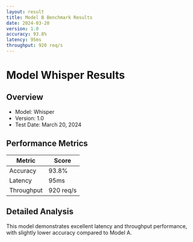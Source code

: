 ```yaml
---
layout: result
title: Model B Benchmark Results
date: 2024-03-20
version: 1.0
accuracy: 93.8%
latency: 95ms
throughput: 920 req/s
---
```


# Model Whisper Results

## Overview
- Model: Whisper
- Version: 1.0
- Test Date: March 20, 2024

## Performance Metrics

| Metric | Score |
|--------|-------|
| Accuracy | 93.8% |
| Latency | 95ms |
| Throughput | 920 req/s |

## Detailed Analysis
This model demonstrates excellent latency and throughput performance, with slightly lower accuracy compared to Model A. 
